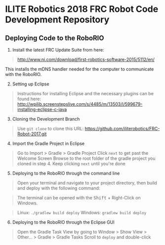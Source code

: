 # ILITE Robotics 2018 FRC Robot Code Development Repository

## Deploying Code to the RoboRIO

1. Install the latest FRC Update Suite from here:
> <http://www.ni.com/download/first-robotics-software-2015/5112/en/>

  This installs the mDNS handler needed for the computer to communicate with the RoboRIO.

2. Setting up Eclipse
> Instructions for installing Eclipse and the necessary plugins can be found here:
> <http://wpilib.screenstepslive.com/s/4485/m/13503/l/599679-installing-eclipse-c-java>

3. Cloning the Development Branch
> Use `git clone` to clone this URL:
> <https://github.com/iliterobotics/FRC-Robot-2017.git>

4. Import the Gradle Project in Eclipse
> Go to Import > Gradle > Gradle Project
> Click `next` to get past the Welcome Screen
> Browse to the root folder of the gradle project you cloned in step 4.
> Keep clicking `next` until you're done

5. Deploying to the RoboRIO through the command line
> Open your terminal and navigate to your project directory, then build and deploy with the following command:

> The terminal can be opened with the <kbd>Shift</kbd> + Right-Click on Windows.

> Linux: `./gradlew build deploy`
> Windows: `gradlew build deploy`

6. Deploying to the RoboRIO through the Eclipse GUI 
> Open the Gradle Task View by going to Window > Show View > Other... > Gradle > Gradle Tasks
> Scroll to `deploy` and double-click




